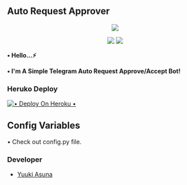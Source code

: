 ## Auto Request Approver 

<p align="center">
<a href="t.me/SupremeXNetwork"><img src="https://telegra.ph/file/e6299d404bb6397a73600.jpg" /></a>
</p>

<p align="center">
<img src="https://img.shields.io/github/stars/KazutoKirigayaXd/AutoReqApprove?style=social" />
<img src="https://img.shields.io/github/forks/KazutoKirigayaXd/AutoReqApprove?style=social" />
</p>

<b>• Hello...⚡</b>

<b>• I'm A Simple Telegram Auto Request Approve/Accept Bot!</b>

<p align="center">
  
</a>
</p>

### Heruko Deploy
<a href="https://heroku.com/deploy?template=https://github.com/KazutoKirigayaXd/AutoReqApprove">
  <img src="https://www.herokucdn.com/deploy/button.svg" alt="• Deploy On Heroku •">
</a>

## Config Variables

• Check out config.py file.

### Developer
- [Yuuki Asuna](https://t.me/PokeUltraLegend)

